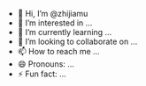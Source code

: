 - 👋 Hi, I’m @zhijiamu
- 👀 I’m interested in ...
- 🌱 I’m currently learning ...
- 💞️ I’m looking to collaborate on ...
- 📫 How to reach me ...
- 😄 Pronouns: ...
- ⚡ Fun fact: ...

<!---
zhijiamu/zhijiamu is a ✨ special ✨ repository because its `README.md` (this file) appears on your GitHub profile.
You can click the Preview link to take a look at your changes.
--->
